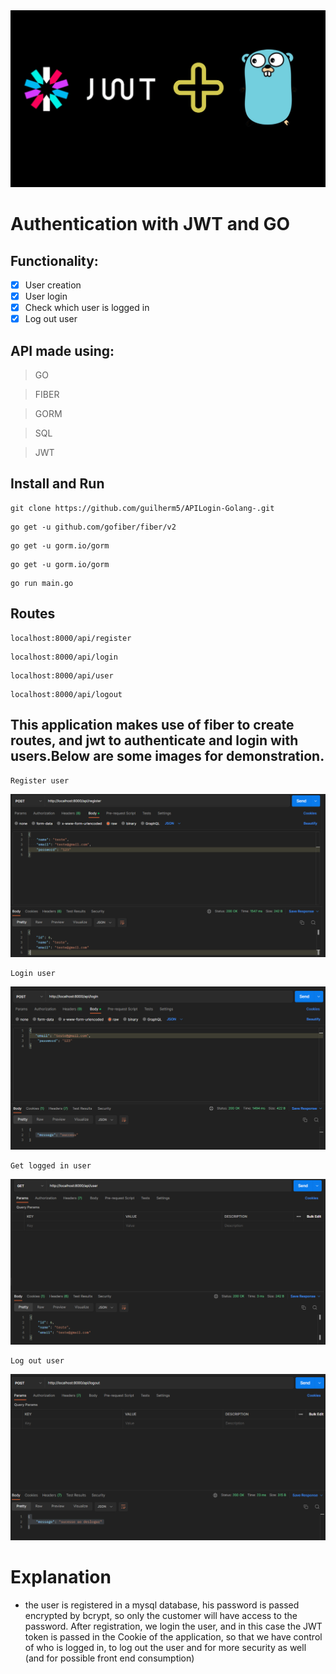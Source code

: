 <img src="img/img-go.png" alt="">


# Authentication with JWT and GO 

## Functionality:
- [x] User creation
- [x] User login
- [x] Check which user is logged in
- [x] Log out user

## API made using:
>GO

>FIBER

>GORM

>SQL

>JWT

## Install and Run

```
git clone https://github.com/guilherm5/APILogin-Golang-.git 
```

```
go get -u github.com/gofiber/fiber/v2
```
```
go get -u gorm.io/gorm
```
```
go get -u gorm.io/gorm
```
```
go run main.go
```

## Routes 
```
localhost:8000/api/register
```

```
localhost:8000/api/login
```

```
localhost:8000/api/user
```

```
localhost:8000/api/logout
```
## This application makes use of fiber to create routes, and jwt to authenticate and login with users.Below are some images for demonstration.

```
Register user
```
<img src="img/registerUser.png" alt="">

```
Login user
```
<img src="img/loginUser.png" alt="">

```
Get logged in user
```
<img src="img/checkUser.png" alt="">


```
Log out user
```

<img src="img/deslogarUser.png" alt="">

# Explanation

- the user is registered in a mysql database, his password is passed encrypted by bcrypt, so only the customer will have access to the password. After registration, we login the user, and in this case the JWT token is passed in the Cookie of the application, so that we have control of who is logged in, to log out the user and for more security as well (and for possible front end consumption)




